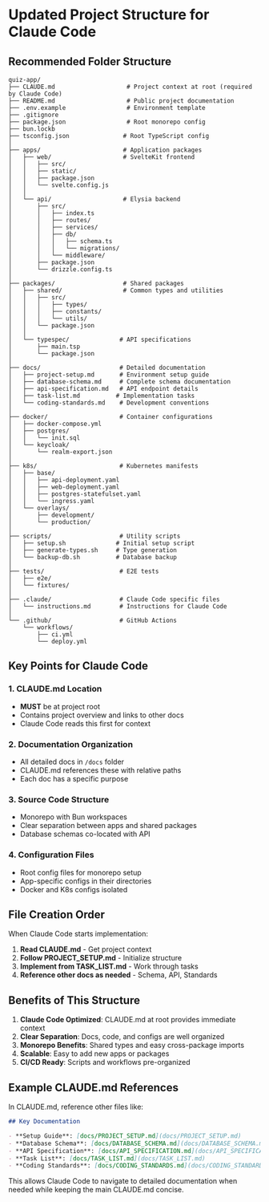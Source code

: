 # Updated Project Structure for Claude Code

## Recommended Folder Structure

```
quiz-app/
├── CLAUDE.md                    # Project context at root (required by Claude Code)
├── README.md                    # Public project documentation
├── .env.example                 # Environment template
├── .gitignore
├── package.json                 # Root monorepo config
├── bun.lockb
├── tsconfig.json               # Root TypeScript config
│
├── apps/                       # Application packages
│   ├── web/                    # SvelteKit frontend
│   │   ├── src/
│   │   ├── static/
│   │   ├── package.json
│   │   └── svelte.config.js
│   │
│   └── api/                    # Elysia backend
│       ├── src/
│       │   ├── index.ts
│       │   ├── routes/
│       │   ├── services/
│       │   ├── db/
│       │   │   ├── schema.ts
│       │   │   └── migrations/
│       │   └── middleware/
│       ├── package.json
│       └── drizzle.config.ts
│
├── packages/                   # Shared packages
│   ├── shared/                 # Common types and utilities
│   │   ├── src/
│   │   │   ├── types/
│   │   │   ├── constants/
│   │   │   └── utils/
│   │   └── package.json
│   │
│   └── typespec/              # API specifications
│       ├── main.tsp
│       └── package.json
│
├── docs/                      # Detailed documentation
│   ├── project-setup.md       # Environment setup guide
│   ├── database-schema.md     # Complete schema documentation
│   ├── api-specification.md   # API endpoint details
│   ├── task-list.md          # Implementation tasks
│   └── coding-standards.md    # Development conventions
│
├── docker/                    # Container configurations
│   ├── docker-compose.yml
│   ├── postgres/
│   │   └── init.sql
│   └── keycloak/
│       └── realm-export.json
│
├── k8s/                       # Kubernetes manifests
│   ├── base/
│   │   ├── api-deployment.yaml
│   │   ├── web-deployment.yaml
│   │   ├── postgres-statefulset.yaml
│   │   └── ingress.yaml
│   └── overlays/
│       ├── development/
│       └── production/
│
├── scripts/                   # Utility scripts
│   ├── setup.sh              # Initial setup script
│   ├── generate-types.sh     # Type generation
│   └── backup-db.sh          # Database backup
│
├── tests/                     # E2E tests
│   ├── e2e/
│   └── fixtures/
│
├── .claude/                   # Claude Code specific files
│   └── instructions.md        # Instructions for Claude Code
│
└── .github/                   # GitHub Actions
    └── workflows/
        ├── ci.yml
        └── deploy.yml
```

## Key Points for Claude Code

### 1. CLAUDE.md Location
- **MUST** be at project root
- Contains project overview and links to other docs
- Claude Code reads this first for context

### 2. Documentation Organization
- All detailed docs in `/docs` folder
- CLAUDE.md references these with relative paths
- Each doc has a specific purpose

### 3. Source Code Structure
- Monorepo with Bun workspaces
- Clear separation between apps and shared packages
- Database schemas co-located with API

### 4. Configuration Files
- Root config files for monorepo setup
- App-specific configs in their directories
- Docker and K8s configs isolated

## File Creation Order

When Claude Code starts implementation:

1. **Read CLAUDE.md** - Get project context
2. **Follow PROJECT_SETUP.md** - Initialize structure
3. **Implement from TASK_LIST.md** - Work through tasks
4. **Reference other docs as needed** - Schema, API, Standards

## Benefits of This Structure

1. **Claude Code Optimized**: CLAUDE.md at root provides immediate context
2. **Clear Separation**: Docs, code, and configs are well organized
3. **Monorepo Benefits**: Shared types and easy cross-package imports
4. **Scalable**: Easy to add new apps or packages
5. **CI/CD Ready**: Scripts and workflows pre-organized

## Example CLAUDE.md References

In CLAUDE.md, reference other files like:

```markdown
## Key Documentation

- **Setup Guide**: [docs/PROJECT_SETUP.md](docs/PROJECT_SETUP.md)
- **Database Schema**: [docs/DATABASE_SCHEMA.md](docs/DATABASE_SCHEMA.md)
- **API Specification**: [docs/API_SPECIFICATION.md](docs/API_SPECIFICATION.md)
- **Task List**: [docs/TASK_LIST.md](docs/TASK_LIST.md)
- **Coding Standards**: [docs/CODING_STANDARDS.md](docs/CODING_STANDARDS.md)
```

This allows Claude Code to navigate to detailed documentation when needed while keeping the main CLAUDE.md concise.